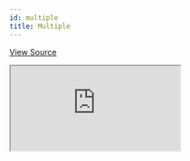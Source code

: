 ```yaml
---
id: multiple
title: Multiple
---
```


[View Source](https://github.com/pankod/refine/tree/master/examples/dataProvider/multiple)

<iframe src="https://codesandbox.io/embed/refine-multiple-data-provider-example-wes73l?autoresize=1&fontsize=14&theme=dark&view=preview"
    style={{width: "100%", height:"80vh", border: "0px", borderRadius: "8px", overflow:"hidden"}}
    title="refine-multiple-data-provider-example"
     allow="accelerometer; ambient-light-sensor; camera; encrypted-media; geolocation; gyroscope; hid; microphone; midi; payment; usb; vr; xr-spatial-tracking"
     sandbox="allow-forms allow-modals allow-popups allow-presentation allow-same-origin allow-scripts"
></iframe>